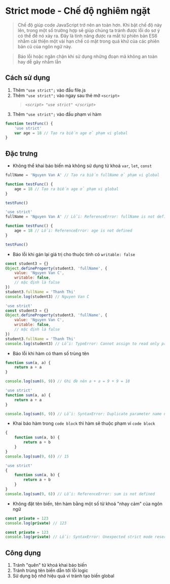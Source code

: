 # Strict mode - Chế độ nghiêm ngặt

> Chế độ giúp code JavaScript trở nên an toàn hơn. Khi bật chế độ này lên, trong một số trường hợp sẽ giúp chúng ta tránh được lỗi do sơ ý có thể để nó xảy ra. Đây là tính năng được ra mắt từ phiên bản ES6 nhằm cải thiện một vài hạn chế có mặt trong quá khứ của các phiên bản cũ của ngôn ngữ này.

> Báo lỗi hoặc ngăn chặn khi sử dụng những đoạn mã không an toàn hay dễ gây nhầm lẫn

## Cách sử dụng

1. Thêm `"use strict";` vào đầu file.js
2. Thêm `"use strict";` vào ngay sau thẻ mở `<script>`
    > _`<script> "use strict" </script>`_
3. Thêm `"use strict";` vào đầu phạm vi hàm

```js
function testFunc() {
    'use strict'
    var age = 18 // Tạo ra biến age ở phạm vi global
}
```

## Đặc trưng

-   Không thể khai báo biến mà không sử dụng từ khoá `var`, `let`, `const`

```js
fullName = 'Nguyen Van A' // Tạo ra biến fullName ở phạm vi global

function testFunc() {
    age = 18 // Tạo ra biến age ở phạm vi global
}

testFunc()
```

```js
'use strict'
fullName = 'Nguyen Van A' // Lỗi: ReferenceError: fullName is not defined

function testFunc() {
    age = 18 // Lỗi: ReferenceError: age is not defined
}

testFunc()
```

-   Báo lỗi khi gán lại giá trị cho thuộc tính có `writable: false`

```js
const student3 = {}
Object.defineProperty(student3, 'fullName', {
    value: 'Nguyen Van C',
    writable: false,
    // mặc định là false
})
student3.fullName = 'Thanh Thi'
console.log(student3) // Nguyen Van C
```

```js
'use strict'
const student3 = {}
Object.defineProperty(student3, 'fullName', {
    value: 'Nguyen Van C',
    writable: false,
    // mặc định là false
})
student3.fullName = 'Thanh Thi'
console.log(student3) // Lỗi: TypeError: Cannot assign to read only property 'fullName' of object '#<Object>'
```

-   Báo lỗi khi hàm có tham số trùng tên

```js
function sum(a, a) {
    return a + a
}

console.log(sum(6, 9)) // Ghi đè nên a + a = 9 + 9 = 18
```

```js
'use strict'
function sum(a, a) {
    return a + a
}

console.log(sum(6, 9)) // Lỗi: SyntaxError: Duplicate parameter name not allowed in this context.
```

-   Khai báo hàm trong `code block` thì hàm sẽ thuộc phạm vi `code block`

```js
{
    function sum(a, b) {
        return a + b
    }
}
console.log(sum(9, 6)) // 15
```

```js
'use strict'
{
    function sum(a, b) {
        return a + b
    }
}
console.log(sum(9, 6)) // Lỗi: ReferenceError: sum is not defined
```

-   Không đặt tên biến, tên hàm bằng một số từ khoá "nhạy cảm" của ngôn ngữ

```js
const private = 123
console.log(private) // 123
```

```js
const private = 123
console.log(private) // Lỗi: SyntaxError: Unexpected strict mode reserved word
```

## Công dụng

1. Tránh "quên" từ khoá khai báo biến
2. Tránh trùng tên biến dẫn tới lỗi logic
3. Sử dụng bộ nhớ hiệu quả vì tránh tạo biến global
